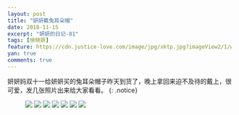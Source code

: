 ```yaml
---
layout: post
title: "妍妍戴兔耳朵帽"
date: 2018-11-15
excerpt: "妍妍的日记-81"
tags: [徐晓妍]
feature: https://cdn.justice-love.com/image/jpg/xktp.jpg?imageView2/1/w/1200/h/500
yan: true
comments: true
---
```

妍妍妈双十一给妍妍买的兔耳朵帽子昨天到货了，晚上拿回来迫不及待的戴上，很可爱，发几张照片出来给大家看看。
{: .notice}
<figure>
    <img src="{{ site.staticUrl }}/yanyan/image/tuerduomaozi0.jpg?imageMogr2/auto-orient" />
    <img src="{{ site.staticUrl }}/yanyan/image/tuerduomaozi1.jpg?imageMogr2/auto-orient" />
    <img src="{{ site.staticUrl }}/yanyan/image/tuerduomaozi2.jpg?imageMogr2/auto-orient" />
    <img src="{{ site.staticUrl }}/yanyan/image/tuerduomaozi3.jpg?imageMogr2/auto-orient" />
    <img src="{{ site.staticUrl }}/yanyan/image/tuerduomaozi4.jpg?imageMogr2/auto-orient" />
    <img src="{{ site.staticUrl }}/yanyan/image/tuerduomaozi5.jpg?imageMogr2/auto-orient" />
    <img src="{{ site.staticUrl }}/yanyan/image/tuerduomaozi6.jpg?imageMogr2/auto-orient" />
</figure>
